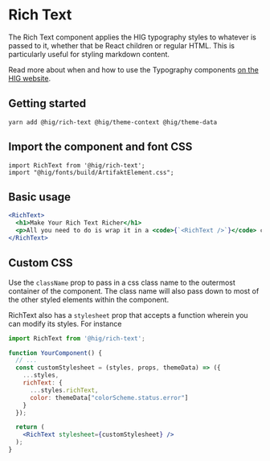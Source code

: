 # Rich Text

The Rich Text component applies the HIG typography styles to whatever is passed to it, whether that be React children or regular HTML. This is particularly useful for styling markdown content.

Read more about when and how to use the Typography components [on the HIG website](https://hig.autodesk.com/web/basics/typography).


## Getting started

```
yarn add @hig/rich-text @hig/theme-context @hig/theme-data
```

## Import the component and font CSS

```
import RichText from '@hig/rich-text';
import "@hig/fonts/build/ArtifaktElement.css";
```

## Basic usage

```jsx
<RichText>
  <h1>Make Your Rich Text Richer</h1>
  <p>All you need to do is wrap it in a <code>{`<RichText />`}</code> component.</p>
</RichText>
```

## Custom CSS

Use the `className` prop to pass in a css class name to the outermost container of the component. The class name will also pass down to most of the other styled elements within the component.

RichText also has a `stylesheet` prop that accepts a function wherein you can modify its styles. For instance

```jsx
import RichText from '@hig/rich-text';

function YourComponent() {
  // ...
  const customStylesheet = (styles, props, themeData) => ({
    ...styles,
    richText: {
      ...styles.richText,
      color: themeData["colorScheme.status.error"]
    }
  });

  return (
    <RichText stylesheet={customStylesheet} />
  );
}
```
